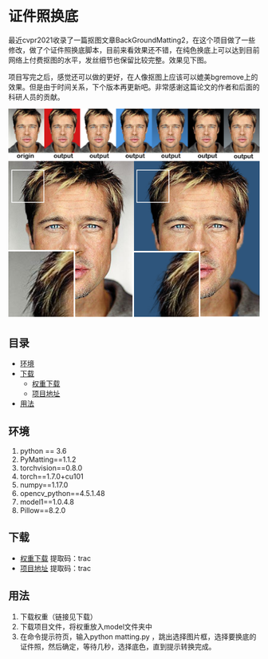 # 证件照换底
最近cvpr2021收录了一篇抠图文章BackGroundMatting2，在这个项目做了一些修改，做了个证件照换底脚本，目前来看效果还不错，在纯色换底上可以达到目前网络上付费抠图的水平，发丝细节也保留比较完整。效果见下图。

项目写完之后，感觉还可以做的更好，在人像抠图上应该可以媲美bgremove上的效果。但是由于时间关系，下个版本再更新吧。非常感谢这篇论文的作者和后面的科研人员的贡献。

![pic1](https://github.com/Tracy-git/BackgroundReplace/blob/master/IMG/pic1.png)
![pic2](https://github.com/Tracy-git/BackgroundReplace/blob/master/IMG/pic2.png)
## 目录
- <span id="jump"></span>[环境](#jump)
- <span id="jump"></span>[下载](#jump)
  -   <span id="jump"></span>[权重下载](#jump)
  -   <span id="jump"></span>[项目地址](#jump)
- <span id="jump"></span>[用法](#jump) 



## 环境
1. python == 3.6
1. PyMatting==1.1.2
2. torchvision==0.8.0
3. torch==1.7.0+cu101
4. numpy==1.17.0
5. opencv_python==4.5.1.48
6. model1==1.0.4.8
7. Pillow==8.2.0

## 下载
- [权重下载](https://pan.baidu.com/s/1Q7MQMpQLcyQjkVvXxHANxQ) 提取码：trac
- [项目地址](https://pan.baidu.com/s/1esHpKM1um4Gi-8ry2L2aJw) 提取码：trac 

## 用法

1. 下载权重（链接见下载）
2. 下载项目文件，将权重放入model文件夹中
3. 在命令提示符页，输入python matting.py ，跳出选择图片框，选择要换底的证件照，然后确定，等待几秒，选择底色，直到提示转换完成。



